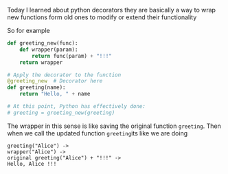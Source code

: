 Today I learned about python decorators they are basically a way to wrap new functions form old ones to modify or extend their functionality

So for example

```python
def greeting_new(func):
	def wrapper(param): 
		return func(param) + "!!!"
	return wrapper

# Apply the decorator to the function
@greeting_new  # Decorator here
def greeting(name):
	return "Hello, " + name

# At this point, Python has effectively done:
# greeting = greeting_new(greeting)
```

The wrapper in this sense is like saving the original function `greeting`. Then when we call the updated function `greeting`its like we are doing 
```
greeting("Alice") -> 
wrapper("Alice") -> 
original greeting("Alice") + "!!!" -> 
Hello, Alice !!!
```

